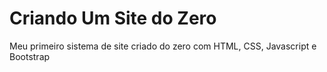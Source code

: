 # Criando Um Site do Zero
 Meu primeiro sistema de site criado do zero com HTML, CSS, Javascript e Bootstrap
